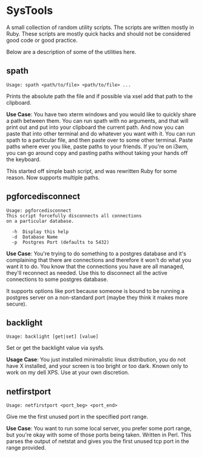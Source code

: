 # SysTools

A small collection of random utility scripts. The scripts are written mostly in Ruby. These scripts are mostly quick hacks and should not be considered good code or good practice.

Below are a description of some of the utilities here.

## spath

```
Usage: spath <path/to/file> <path/to/file> ...
```
Prints the absolute path the file and if possible via xsel add that path to the clipboard.

**Use Case**: You have two xterm windows and you would like to quickly share a path between them. You can run spath with no arguments, and that will print out and put into your clipboard the current path. And now you can paste that into other terminal and do whatever you want with it. You can run spath to a particular file, and then paste over to some other terminal. Paste paths where ever you like, paste paths to your friends. If you're on i3wm, you can go around copy and pasting paths without taking your hands off the keyboard.

This started off simple bash script, and was rewritten Ruby for some reason.
Now supports multiple paths.

## pgforcedisconnect

```
Usage: pgforcedisconnect
This script forcefully disconnects all connections
on a particular database.

  -h  Display this help
  -d  Database Name 
  -p  Postgres Port (defaults to 5432)
```

**Use Case**: You're trying to do something to a postgres database and it's complaining that there are connections and therefore it won't do what you want it to do. You know that the connections you have are all managed, they'll reconnect as needed. Use this to disconnect all the active connections to some postgres database.

It supports options like port because someone is bound to be running a postgres server on a non-standard port (maybe they think it makes more secure).

## backlight

```
Usage: backlight [get|set] [value]
```

Set or get the backlight value via sysfs. 

**Usage Case**: You just installed minimalistic linux distribution, you do not have X installed, and your screen is too bright or too dark. 
Known only to work on my dell XPS. Use at your own discretion.


## netfirstport

```
Usage: netfirstport <port_beg> <port_end>
```

Give me the first unused port in the specified port range.

**Use Case**: You want to run some local server, you prefer some port range, but you're okay with some of those ports being taken. Written in Perl. 
This parses the output of netstat and gives you the first unused tcp port in the range provided.
